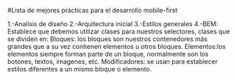 #Lista de mejores prácticas para el desarrollo mobile-first

1.-Analisis de diseño
2.-Arquitectura inicial
3.-Estilos generales
4.-BEM:
Establece que debemos utilizar clases para nuestros selectores, clases que se dividen en:
Bloques: los bloques son nuestros contenedores más grandes que a su vez contienen elementos u otros bloques.
Elementos:los elementos siempre forman parte de un bloque, normalmente son los botones, textos, imagenes, etc.
Modificadores: se usan para establecer estilos diferentes a un mismo bloque o elemento.